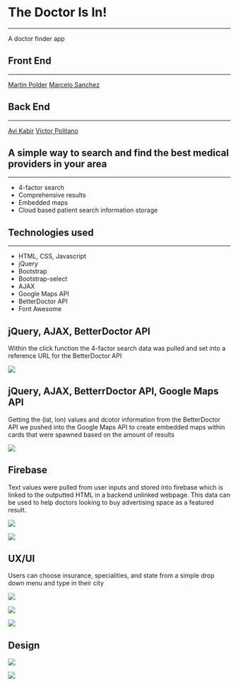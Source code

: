 # The Doctor Is In!
------

A doctor finder app

## Front End
------
[Martin Polder](https://github.com/martinpolder) 
[Marcelo Sanchez](https://github.com/martinpolder)

## Back End
------
[Avi Kabir](https://github.com/AviMKabir)
[Victor Politano](https://github.com/viant3) 

## A simple way to search and find the best medical providers in your area
------

* 4-factor search
* Comprehensive results
* Embedded maps
* Cloud based patient search information storage 

## Technologies used
------
* HTML, CSS, Javascript
* jQuery
* Bootstrap
* Bootstrap-select
* AJAX
* Google Maps API
* BetterDoctor API
* Font Awesome

## jQuery, AJAX, BetterDoctor API

Within the click function the 4-factor search data was pulled and set into a reference URL for the BetterDoctor API

[<img src="https://i.gyazo.com/dc61f3c0f5c22f9b5e4b1d8830988425.png">](https://i.gyazo.com/dc61f3c0f5c22f9b5e4b1d8830988425.png)

## jQuery, AJAX, BetterrDoctor API, Google Maps API

Getting the (lat, lon) values and dcotor information from the BetterDoctor API we pushed into the Google Maps API to create embedded maps within cards that were spawned based on the amount of results

[<img src="https://i.gyazo.com/9ad9355f3a4e2b25e51a5b84796c91fc.png">](https://i.gyazo.com/9ad9355f3a4e2b25e51a5b84796c91fc.png)

## Firebase

Text values were pulled from user inputs and stored into firebase which is linked to the outputted HTML in a backend unlinked webpage. This data can be used to help doctors looking to buy advertising space as a featured result.

[<img src="https://i.gyazo.com/7f097a300a6eb263ef3e323e511041e5.png">](https://i.gyazo.com/7f097a300a6eb263ef3e323e511041e5.png)

[<img src="https://i.gyazo.com/6cdcc6f3a3e0df3a34dc2a93ba4c501b.png">](https://i.gyazo.com/6cdcc6f3a3e0df3a34dc2a93ba4c501b.png)


## UX/UI 

Users can choose insurance, specialities, and state from a simple drop down menu and type in their city

[<img src="https://media.giphy.com/media/eepP91Q62ct92vFN7j/giphy.gif">](https://media.giphy.com/media/eepP91Q62ct92vFN7j/giphy.gif)

[<img src="https://media.giphy.com/media/jsl0sEwRiwfxR05kE3/giphy.gif">](https://media.giphy.com/media/jsl0sEwRiwfxR05kE3/giphy.gif)

[<img src="https://media.giphy.com/media/fYMHR8BRkIvoDKnNdL/giphy.gif">](https://media.giphy.com/media/fYMHR8BRkIvoDKnNdL/giphy.gif)



## Design

[<img src="https://i.gyazo.com/09d73c90f093ff4831d57b3ff2cba8d0.jpg">](https://i.gyazo.com/09d73c90f093ff4831d57b3ff2cba8d0.jpg)

[<img src="https://media.giphy.com/media/cnv6IZnrwxB4YiCJRy/giphy.gif">](https://media.giphy.com/media/cnv6IZnrwxB4YiCJRy/giphy.gif)



